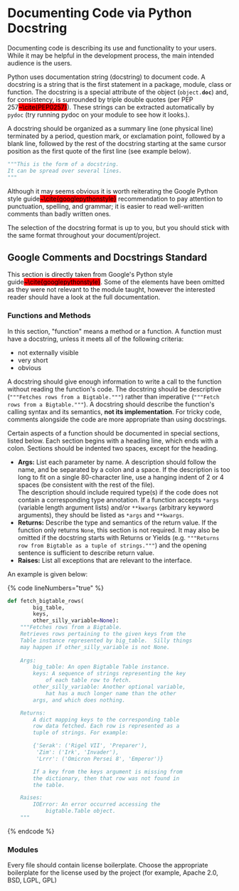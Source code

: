 # Documenting Code via Python Docstring

Documenting code is describing its use and functionality to your users. While it may be helpful in the development process, the main intended audience is the users.

Python uses documentation string (docstring) to document code. A docstring is a string that is the first statement in a package, module, class or function. The docstring is a special attribute of the object (`object.`**`doc`**) and, for consistency, is surrounded by triple double quotes (per PEP 257<mark style="background-color:red;">\~\cite{PEP0257}</mark>). These strings can be extracted automatically by `pydoc` (try running pydoc on your module to see how it looks.).

A docstring should be organized as a summary line (one physical line) terminated by a period, question mark, or exclamation point, followed by a blank line, followed by the rest of the docstring starting at the same cursor position as the first quote of the first line (see example below).

```python
"""This is the form of a docstring.
It can be spread over several lines.
""" 
```

Although it may seems obvious it is worth reiterating the Google Python style guide<mark style="background-color:red;">\~\cite{googlepythonstyle}</mark> recommendation to pay attention to punctuation, spelling, and grammar; it is easier to read well-written comments than badly written ones.&#x20;

The selection of the docstring format is up to you, but you should stick with the same format throughout your document/project.

## Google Comments and Docstrings Standard

This section is directly taken from Google's Python style guide<mark style="background-color:red;">\~\cite{googlepythonstyle}</mark>. Some of the elements have been omitted as they were not relevant to the module taught, however the interested reader should have a look at the full documentation.

### Functions and Methods

In this section, "function" means a method or a function. A function must have a docstring, unless it meets all of the following criteria:&#x20;

* not externally visible&#x20;
* very short&#x20;
* obvious

A docstring should give enough information to write a call to the function without reading the function's code. The docstring should be descriptive (`"""Fetches rows from a Bigtable."""`) rather than imperative (`"""Fetch rows from a Bigtable."""`). A docstring should describe the function's calling syntax and its semantics, **not its implementation**. For tricky code, comments alongside the code are more appropriate than using docstrings.

Certain aspects of a function should be documented in special sections, listed below. Each section begins with a heading line, which ends with a colon. Sections should be indented two spaces, except for the heading.

* **Args:** List each parameter by name. A description should follow the name, and be separated by a colon and a space. If the description is too long to fit on a single 80-character line, use a hanging indent of 2 or 4 spaces (be consistent with the rest of the file). \
  The description should include required type(s) if the code does not contain a corresponding type annotation. If a function accepts `*args` (variable length argument lists) and/or `**kwargs` (arbitrary keyword arguments), they should be listed as `*args` and `**kwargs`.
* **Returns:** Describe the type and semantics of the return value. If the function only returns `None`, this section is not required. It may also be omitted if the docstring starts with Returns or Yields (e.g. `"""Returns row from Bigtable as a tuple of strings."""`) and the opening sentence is sufficient to describe return value.&#x20;
* **Raises:** List all exceptions that are relevant to the interface.&#x20;

An example is given below:

{% code lineNumbers="true" %}
```python
def fetch_bigtable_rows( 
        big_table, 
        keys, 
        other_silly_variable=None): 
    """Fetches rows from a Bigtable.
    Retrieves rows pertaining to the given keys from the 
    Table instance represented by big_table.  Silly things
    may happen if other_silly_variable is not None.
    
    Args:
        big_table: An open Bigtable Table instance.
        keys: A sequence of strings representing the key
            of each table row to fetch.
        other_silly_variable: Another optional variable, 
            hat has a much longer name than the other 
        args, and which does nothing.

    Returns:
        A dict mapping keys to the corresponding table 
        row data fetched. Each row is represented as a
        tuple of strings. For example:

        {'Serak': ('Rigel VII', 'Preparer'),
         'Zim': ('Irk', 'Invader'),
         'Lrrr': ('Omicron Persei 8', 'Emperor')}

        If a key from the keys argument is missing from 
        the dictionary, then that row was not found in 
        the table.

    Raises:
        IOError: An error occurred accessing the 
            bigtable.Table object.
    """
```
{% endcode %}

### Modules

Every file should contain license boilerplate. Choose the appropriate boilerplate for the license used by the project (for example, Apache 2.0, BSD, LGPL, GPL)&#x20;
